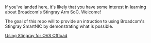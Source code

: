 If you've landed here, it's likely that you have some interest in
learning about Broadcom's Stingray Arm SoC.  Welcome!

The goal of this repo will to provide an intruction to using Broadcom's
Stingray SmartNIC by demonstrating what is possible.

[Using Stingray for OVS Offload](ovs-offload)
